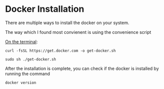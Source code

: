 # Docker Installation

There are multiple ways to install the docker on your system.

The way which I found most convienent is using the convenience script

[On the terminal](https://docs.docker.com/engine/install/ubuntu/#install-using-the-convenience-script):

`curl -fsSL https://get.docker.com -o get-docker.sh`

`sudo sh ./get-docker.sh`

After the installation is complete, you can check if the docker is installed by running the command

`docker version`



